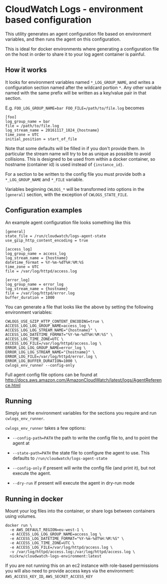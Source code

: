 # CloudWatch Logs - environment based configuration

This utility generates an agent configuration file based on environment
variables, and then runs the agent on this configuration.

This is ideal for docker environments where generating a configuration file
on the host in order to share it to your log agent container is painful.


## How it works

It looks for environment variables named `*_LOG_GROUP_NAME`, and writes a
configuration section named after the wildcard portion `*`. Any other
variable named with the same prefix will be written as a key/value pair in
that section.

E.g. `FOO_LOG_GROUP_NAME=bar FOO_FILE=/path/to/file.log` becomes

```
[foo]
log_group_name = bar
file = /path/to/file.log
log_stream_name = 20161117_1824_{hostname}
time_zone = UTC
initial_position = start_of_file
```

Note that some defaults will be filled in if you don't provide them. In
particular the stream name will try to be as unique as possible to avoid
collisions. This is designed to be used from within a docker container, so
hostname (container id) is used instead of `{instance_id}`.

For a section to be written to the config file you must provide both a
`*_LOG_GROUP_NAME` and `*_FILE` variable.

Variables beginning `CWLOGS_*` will be transformed into options in the
`[general]` section, with the exception of `CWLOGS_STATE_FILE`.


## Configuration examples

An example agent configuration file looks something like this

```
[general]
state_file = /run/cloudwatch/logs-agent-state
use_gzip_http_content_encoding = true

[access_log]
log_group_name = access_log
log_stream_name = {hostname}
datetime_format = %Y-%m-%dT%H:%M:%S
time_zone = UTC
file = /var/log/httpd/access.log

[error_log]
log_group_name = error_log
log_stream_name = {hostname}
file = /var/log/httpd/error.log
buffer_duration = 1000
```

You can generate a file that looks like the above by setting the following
environment variables:

```
CWLOGS_USE_GZIP_HTTP_CONTENT_ENCODING=true \
ACCESS_LOG_LOG_GROUP_NAME=access_log \
ACCESS_LOG_LOG_STREAM_NAME="{hostname}" \
ACCESS_LOG_DATETIME_FORMAT="%Y-%m-%dT%H:%M:%S" \
ACCESS_LOG_TIME_ZONE=UTC \
ACCESS_LOG_FILE=/var/log/httpd/access.log \
ERROR_LOG_LOG_GROUP_NAME=error_log \
ERROR_LOG_LOG_STREAM_NAME="{hostname}" \
ERROR_LOG_FILE=/var/log/httpd/error.log \
ERROR_LOG_BUFFER_DURATION=1000 \
cwlogs_env_runner --config-only
```

Full agent config file options can be found at
http://docs.aws.amazon.com/AmazonCloudWatch/latest/logs/AgentReference.html


## Running

Simply set the environment variables for the sections you require and run
`cwlogs_env_runner`.

`cwlogs_env_runner` takes a few options:

* `--config-path=PATH` the path to write the config file to, and to point the agent
  at

* `--state-path=PATH` the state file to configure the agent to use. This defaults
  to `/run/cloudwatch/logs-agent-state`

* `--config-only` if present will write the config file (and print it), but
  not execute the agent.

* `--dry-run` if present will execute the agent in dry-run mode


## Running in docker

Mount your log files into the container, or share logs between containers
using volumes.

```
docker run \
  -e AWS_DEFAULT_REGION=eu-west-1 \
  -e ACCESS_LOG_LOG_GROUP_NAME=access_log \
  -e ACCESS_LOG_DATETIME_FORMAT="%Y-%m-%dT%H:%M:%S" \
  -e ACCESS_LOG_TIME_ZONE=UTC \
  -e ACCESS_LOG_FILE=/var/log/httpd/access.log \
  -v /var/log/httpd/access.log:/var/log/httpd/access.log \
  nickrw/cloudwatch-logs-environment:latest
```

If you are not running this on an ec2 instance with role-based permissions you
will also need to provide access keys via the environment: `AWS_ACCESS_KEY_ID`,
`AWS_SECRET_ACCESS_KEY`
